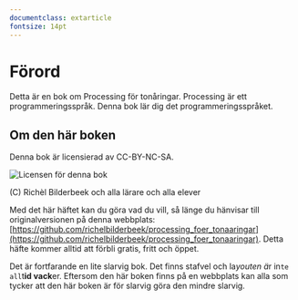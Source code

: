 ```yaml
---
documentclass: extarticle
fontsize: 14pt
---
```


# Förord

Detta är en bok om Processing för tonåringar.
Processing är ett programmeringsspråk.
Denna bok lär dig det programmeringsspråket.

## Om den här boken

Denna bok är licensierad av CC-BY-NC-SA.

![Licensen för denna bok](CC-BY-NC-SA.png)

(C) Richèl Bilderbeek och alla lärare och alla elever

Med det här häftet kan du göra vad du vill, så länge du hänvisar till
originalversionen på denna webbplats:
[https://github.com/richelbilderbeek/processing_foer_tonaaringar](https://github.com/richelbilderbeek/processing_foer_tonaaringar).
Detta häfte kommer alltid att förbli gratis, fritt och öppet.

Det är fortfarande en lite slarvig bok.
Det finns stafvel och la*youten ä*r in`te all`t**id vack**er.
Eftersom den här boken finns på en webbplats 
kan alla som tycker att den här boken är för slarvig göra den mindre slarvig.

